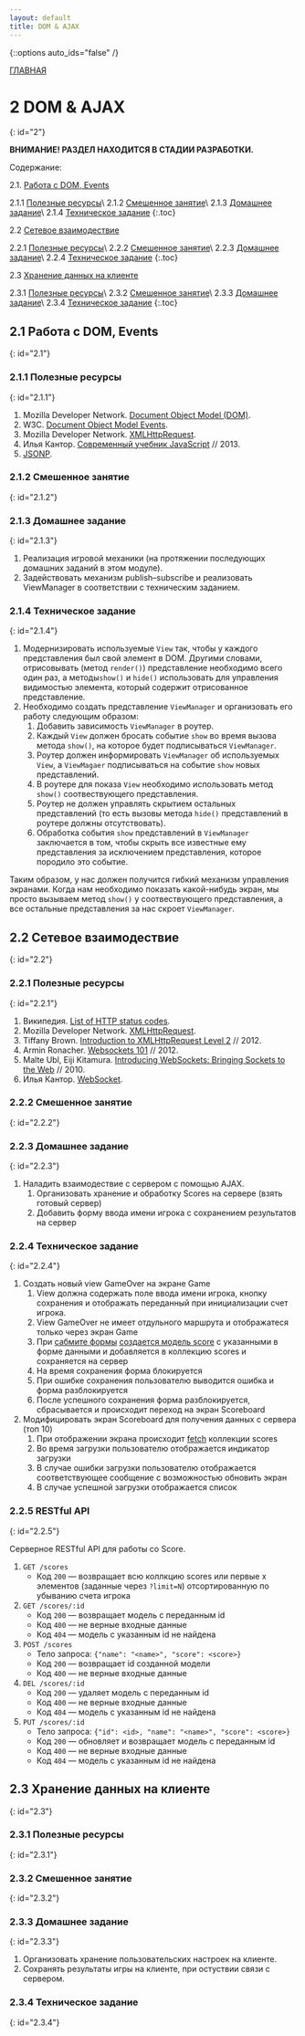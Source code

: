 ```yaml
---
layout: default
title: DOM & AJAX
---
```


{::options auto_ids="false" /}

[ГЛАВНАЯ](/)

# 2 DOM & AJAX
{: id="2"}

**ВНИМАНИЕ! РАЗДЕЛ НАХОДИТСЯ В СТАДИИ РАЗРАБОТКИ.**

Содержание:

2.1. [Работа с DOM, Events](#2.1)

2.1.1 [Полезные ресурсы](#2.1.1)\\
2.1.2 [Смешенное занятие](#2.1.2)\\
2.1.3 [Домашнее задание](#2.1.3)\\
2.1.4 [Техническое задание](#2.1.4)
{:.toc}

2.2 [Сетевое взаимодествие](#2.2)

2.2.1 [Полезные ресурсы](#2.2.1)\\
2.2.2 [Смешенное занятие](#2.2.2)\\
2.2.3 [Домашнее задание](#2.2.3)\\
2.2.4 [Техническое задание](#2.2.4)
{:.toc}

2.3 [Хранение данных на клиенте](#2.3)

2.3.1 [Полезные ресурсы](#2.3.1)\\
2.3.2 [Смешенное занятие](#2.3.2)\\
2.3.3 [Домашнее задание](#2.3.3)\\
2.3.4 [Техническое задание](#2.3.4)
{:.toc}

## 2.1 Работа с DOM, Events
{: id="2.1"}

### 2.1.1 Полезные ресурсы
{: id="2.1.1"}

1. Mozilla Developer Network. [Document Object Model (DOM)](https://developer.mozilla.org/en/docs/DOM).
2. W3C. [Document Object Model Events](http://www.w3.org/TR/DOM-Level-2-Events/events.html).
3. Mozilla Developer Network. [XMLHttpRequest](https://developer.mozilla.org/en-US/docs/Web/API/XMLHttpRequest).
4. Илья Кантор. [Современный учебник JavaScript](http://learn.javascript.ru) // 2013.
5. [JSONP](http://www.json-p.org).


### 2.1.2 Смешенное занятие
{: id="2.1.2"}

### 2.1.3 Домашнее задание
{: id="2.1.3"}

1. Реализация игровой механики (на протяжении последующих домашних заданий в этом модуле).
2. Задействовать механизм publish–subscribe и реализовать ViewManager в соответствии с техническим заданием.

### 2.1.4 Техническое задание
{: id="2.1.4"}

1. Модернизировать используемые `View` так, чтобы у каждого представления был свой элемент в DOM. Другими словами, отрисовывать (метод `render()`) представление необходимо всего один раз, а методы`show()` и `hide()` использовать для управления видимостью элемента, который содержит отрисованное представление.
2. Необходимо создать представление `ViewManager` и организовать его работу следующим образом:
    1. Добавить зависимость `ViewManager` в роутер.
    2. Каждый `View` должен бросать событие `show` во время вызова метода `show()`, на которое будет подписываться `ViewManager`.
    3. Роутер должен информировать `ViewManager` об используемых `View`, а `ViewMagaer` подписываться на событие `show` новых представлений.
    4. В роутере для показа `View` необходимо использовать метод `show()` соотвествующего представления.
    5. Роутер не должен управлять скрытием остальных представлений (то есть вызовы метода `hide()` представлений в роутере должны отсутствовать).
    6. Обработка события `show` представлений в `ViewManager` заключается в том, чтобы скрыть все известные ему представления за исключением представления, которое породило это событие.

Таким образом, у нас должен получится гибкий механизм управления экранами. Когда нам необходимо показать какой-нибудь экран, мы просто вызываем метод `show()` у соотвествующего представления, а все остальные представления за нас скроет `ViewManager`.

## 2.2 Сетевое взаимодествие
{: id="2.2"}

### 2.2.1 Полезные ресурсы
{: id="2.2.1"}

1. Википедия. [List of HTTP status codes](http://en.wikipedia.org/wiki/HTTP_status_code).
2. Mozilla Developer Network. [XMLHttpRequest](https://developer.mozilla.org/en-US/docs/Web/API/XMLHttpRequest).
3. Tiffany Brown. [Introduction to XMLHttpRequest Level 2](http://dev.opera.com/articles/view/xhr2/) // 2012.
3. Armin Ronacher. [Websockets 101](http://lucumr.pocoo.org/2012/9/24/websockets-101/) // 2012.
4. Malte Ubl, Eiji Kitamura. [Introducing WebSockets: Bringing Sockets to the Web](http://www.html5rocks.com/en/tutorials/websockets/basics/) // 2010.
5. Илья Кантор. [WebSocket](http://learn.javascript.ru/websockets).

### 2.2.2 Смешенное занятие
{: id="2.2.2"}

### 2.2.3 Домашнее задание
{: id="2.2.3"}

1. Наладить взаимодествие с сервером с помощью AJAX.
    1. Организовать хранение и обработку Scores на сервере (взять готовый сервер)
    2. Добавить форму ввода имени игрока с сохранением результатов на сервер

### 2.2.4 Техническое задание
{: id="2.2.4"}

1. Создать новый view GameOver на экране Game
    1. View должна содержать поле ввода имени игрока, кнопку сохранения и отображать переданный при инициализации счет игрока.
    2. View GameOver не имеет отдульного маршрута и отображатеся только через экран Game
    2. При [сабмите формы](http://learn.javascript.ru/forms-methods) [создается модель score](http://backbonejs.org/#Collection-create) с указанными в форме данными и добавляется в коллекцию scores и сохраняется на сервер
    3. На время сохранения форма блокируется
    4. При ошибке сохранения пользователю выводится ошибка и форма разблокируется
    5. После успешного сохранения форма разблокируется, сбрасывается и происходит переход на экран Scoreboard
2. Модифицировать экран Scoreboard для получения данных с сервера (топ 10)
    1. При отображении экрана происходит [fetch](http://backbonejs.org/#Collection-fetch) коллекции scores
    2. Во время загрузки пользователю отображается индикатор загрузки
    3. В случае ошибки загрузки пользователю отображается соответствующее сообщение с возможностью обновить экран
    4. В случае успешной загрузки отображается список

### 2.2.5 RESTful API
{: id="2.2.5"}

Серверное RESTful API для работы со Score.

1. `GET /scores`
    + Код `200` — возвращает всю коллкцию scores или первые x элементов (заданные через `?limit=N`) отсортированную по убыванию счета игрока
2. `GET /scores/:id`
    + Код `200` — возвращает модель с переданным id
    + Код `400` — не верные входные данные
    + Код `404` — модель с указанным id не найдена
3. `POST /scores`
    + Тело запроса: `{"name": "<name>", "score": <score>}`
    + Код `200` — возвращает id созданной модели
    + Код `400` — не верные входные данные
4. `DEL /scores/:id`
    + Код `200` — удаляет модель с переданным id
    + Код `400` — не верные входные данные
    + Код `404` — модель с указанным id не найдена
5. `PUT /scores/:id`
    + Тело запроса: `{"id": <id>, "name": "<name>", "score": <score>}`
    + Код `200` — обновляет и возвращает модель с переданным id
    + Код `400` — не верные входные данные
    + Код `404` — модель с указанным id не найдена

## 2.3 Хранение данных на клиенте
{: id="2.3"}

### 2.3.1 Полезные ресурсы
{: id="2.3.1"}

### 2.3.2 Смешенное занятие
{: id="2.3.2"}

<!--
- Cookies.
- [Storage](http://www.html5rocks.com/en/features/storage).
- IndexDB -> localStorage
-->

### 2.3.3 Домашнее задание
{: id="2.3.3"}

1. Организовать хранение пользовательских настроек на клиенте.
2. Сохранять результаты игры на клиенте, при остуствии связи с сервером.

### 2.3.4 Техническое задание
{: id="2.3.4"}
